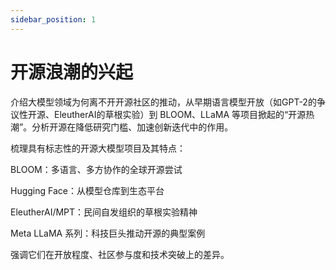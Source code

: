```yaml
---
sidebar_position: 1
---
```


# 开源浪潮的兴起

介绍大模型领域为何离不开开源社区的推动，从早期语言模型开放（如GPT-2的争议性开源、EleutherAI的草根实验）到 BLOOM、LLaMA 等项目掀起的“开源热潮”。分析开源在降低研究门槛、加速创新迭代中的作用。

梳理具有标志性的开源大模型项目及其特点：

BLOOM：多语言、多方协作的全球开源尝试

Hugging Face：从模型仓库到生态平台

EleutherAI/MPT：民间自发组织的草根实验精神

Meta LLaMA 系列：科技巨头推动开源的典型案例

强调它们在开放程度、社区参与度和技术突破上的差异。